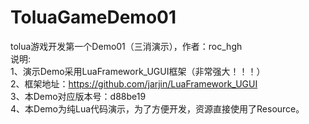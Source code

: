 # ToluaGameDemo01
tolua游戏开发第一个Demo01（三消演示），作者：roc_hgh  
说明:  
1、演示Demo采用LuaFramework_UGUI框架（非常强大！！！）  
2、框架地址：https://github.com/jarjin/LuaFramework_UGUI  
3、本Demo对应版本号：d88be19  
4、本Demo为纯Lua代码演示，为了方便开发，资源直接使用了Resource。  